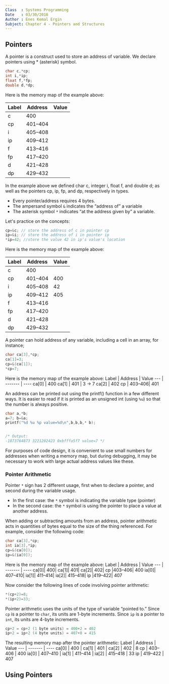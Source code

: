 ```yaml
---
Class  : Systems Programming
Date   : 03/30/2016
Author : Enes Kemal Ergin
Subject: Chapter 4 - Pointers and Structures
---
```


## Pointers
A pointer is a construct used to store an address of variable. We declare pointers using * (asterisk) symbol.

```C
char c,*cp;
int i,*ip;
float f,*fp;
double d,*dp;
```
Here is the memory map of the example above:

Label | Address | Value
----- | ------- | ----
c     | 400     |
cp    | 401–404 |
i     | 405–408 |  
ip    | 409–412 |  
f     | 413–416 |
fp    | 417–420 |
d     | 421–428 |
dp    | 429–432 |

In the example above we defined char c, integer i, float f, and double d; as well as the pointers cp, ip, fp, and dp, respectively in types.

- Every pointer/address requires 4 bytes.
- The ampersand symbol ```&``` indicates the “address of” a variable
- The asterisk symbol ```*``` indicates “at the address given by” a variable.

Let's practice on the concepts:

```C
cp=&c; // store the address of c in pointer cp
ip=&i; // store the address of i in pointer ip
*ip=42; //store the value 42 in ip's value's location

```

Here is the memory map of the example above:

Label | Address | Value
 ---  | ------- | ----
c     | 400     |
cp    | 401–404 |  400
i     | 405–408 |  42
ip    | 409–412 |  405
f     | 413–416 |
fp    | 417–420 |
d     | 421–428 |
dp    | 429–432 |


A pointer can hold address of any variable, including a cell in an array, for instance;

```C
char ca[3],*cp;
ca[1]=3;
cp=&(ca[1]);
*cp=7;
```
Here is the memory map of the example above:
Label | Address | Value
 ---  | ------- | ----
ca[0] |  400
ca[1] |  401    | 3 -> 7
ca[2] |  402
cp    |  403–406| 401



An address can be printed out using the printf() function in a few different ways. It is easier to read if it is printed as an unsigned int (using ```%u```) so that the number is always positive.

```C
char a,*b;
a=7; b=&a;
printf("%d %u %p value=%d\n",b,b,b,* b);


/* Output:
-1073764873 3221202423 0xbfffa5f7 value=7 */
```

For purposes of code design, it is convenient to use small numbers for addresses when writing a memory map, but during debugging, it may be necessary to work with large actual address values like these.

### Pointer Arithmetic
Pointer ```*``` sign has 2 different usage, first when to declare a pointer, and second during the variable usage.

- In the first case: the ```*``` symbol is indicating the variable type (pointer)
- In the second case: the ```*``` symbol is using the pointer to place a value at another address.

When adding or subtracting amounts from an address, pointer arithmetic acts in quantities of bytes equal to the size of the thing referenced. For example, consider the following code:

```C
char ca[3],*cp;
int ia[3],*ip;
cp=&(ca[0]);
ip=&(ia[0]);
```

Here is the memory map of the example above:
Label | Address | Value
 ---  | ------- | ----
ca[0]| 400|
ca[1]| 401|
ca[2]| 402|
cp   |403–406| 400
ia[0]| 407–410|
ia[1]| 411–414|
ia[2]| 415–418|
ip   |419–422| 407


Now consider the following lines of code involving pointer arithmetic:

```C
*(cp+2)=8;
*(ip+2)=33;
```

Pointer arithmetic uses the units of the type of variable “pointed to.” Since ```cp``` is a pointer to ```char```, its units are 1-byte increments. Since ```ip``` is a pointer to ```int```, its units are 4-byte increments.

```C
cp+2 = cp+2 (1 byte units) = 400+2 = 402
ip+2 = ip+2 (4 byte units) = 407+8 = 415
```

The resulting memory map after the pointer arithmetic:
Label | Address | Value
 ---  | ------- | ----
ca[0] | 400     |
ca[1] | 401     |
ca[2] | 402     | 8
cp    | 403–406 | 400
ia[0] | 407–410 |
ia[1] | 411–414 |
ia[2] | 415–418 | 33
ip    | 419–422 | 407

## Using Pointers
